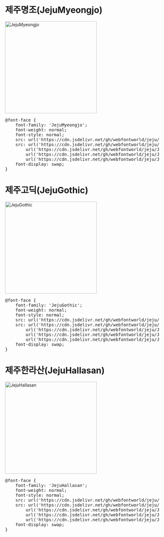 
# 제주명조(JejuMyeongjo)

<a href="https://wess.tistory.com" target="_blank">
    <img src="https://webfontworld.github.io/jeju/JejuMyeongjo.jpg" alt="JejuMyeongjo" style="width:300px">
</a>

<pre>
@font-face {
    font-family: 'JejuMyeongjo';
    font-weight: normal;
    font-style: normal;
    src: url('https://cdn.jsdelivr.net/gh/webfontworld/jeju/JejuMyeongjo.eot');
    src: url('https://cdn.jsdelivr.net/gh/webfontworld/jeju/JejuMyeongjo.eot?#iefix') format('embedded-opentype'),
        url('https://cdn.jsdelivr.net/gh/webfontworld/jeju/JejuMyeongjo.woff2') format('woff2'),
        url('https://cdn.jsdelivr.net/gh/webfontworld/jeju/JejuMyeongjo.woff') format('woff'),
        url('https://cdn.jsdelivr.net/gh/webfontworld/jeju/JejuMyeongjo.ttf') format("truetype");
    font-display: swap;
}
</pre>


# 제주고딕(JejuGothic)

<a href="https://wess.tistory.com" target="_blank">
    <img src="https://webfontworld.github.io/jeju/JejuGothic.jpg" alt="JejuGothic" style="width:300px">
</a>

<pre>
@font-face {
    font-family: 'JejuGothic';
    font-weight: normal;
    font-style: normal;
    src: url('https://cdn.jsdelivr.net/gh/webfontworld/jeju/JejuGothic.eot');
    src: url('https://cdn.jsdelivr.net/gh/webfontworld/jeju/JejuGothic.eot?#iefix') format('embedded-opentype'),
        url('https://cdn.jsdelivr.net/gh/webfontworld/jeju/JejuGothic.woff2') format('woff2'),
        url('https://cdn.jsdelivr.net/gh/webfontworld/jeju/JejuGothic.woff') format('woff'),
        url('https://cdn.jsdelivr.net/gh/webfontworld/jeju/JejuGothic.ttf') format("truetype");
    font-display: swap;
}
</pre>


# 제주한라산(JejuHallasan)

<a href="https://wess.tistory.com" target="_blank">
    <img src="https://webfontworld.github.io/jeju/JejuHallasan.jpg" alt="JejuHallasan" style="width:300px">
</a>

<pre>
@font-face {
    font-family: 'JejuHallasan';
    font-weight: normal;
    font-style: normal;
    src: url('https://cdn.jsdelivr.net/gh/webfontworld/jeju/JejuHallasan.eot');
    src: url('https://cdn.jsdelivr.net/gh/webfontworld/jeju/JejuHallasan.eot?#iefix') format('embedded-opentype'),
        url('https://cdn.jsdelivr.net/gh/webfontworld/jeju/JejuHallasan.woff2') format('woff2'),
        url('https://cdn.jsdelivr.net/gh/webfontworld/jeju/JejuHallasan.woff') format('woff'),
        url('https://cdn.jsdelivr.net/gh/webfontworld/jeju/JejuHallasan.ttf') format("truetype");
    font-display: swap;
}
</pre>
